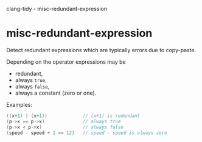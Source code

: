 clang-tidy - misc-redundant-expression

</div>

# misc-redundant-expression

Detect redundant expressions which are typically errors due to
copy-paste.

Depending on the operator expressions may be

- redundant,
- always `true`,
- always `false`,
- always a constant (zero or one).

Examples:

``` c++
((x+1) | (x+1))             // (x+1) is redundant
(p->x == p->x)              // always true
(p->x < p->x)               // always false
(speed - speed + 1 == 12)   // speed - speed is always zero
```
